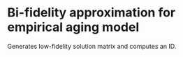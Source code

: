 # Bi-fidelity approximation for empirical aging model

Generates low-fidelity solution matrix and computes an ID.
